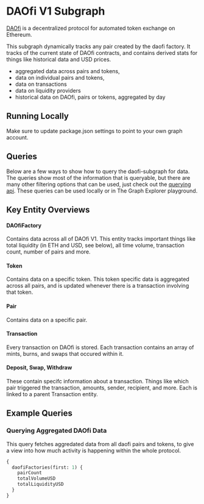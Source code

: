 # DAOfi V1 Subgraph

[DAOfi](https://daofi.org/) is a decentralized protocol for automated token exchange on Ethereum.

This subgraph dynamically tracks any pair created by the daofi factory. It tracks of the current state of DAOfi contracts, and contains derived stats for things like historical data and USD prices.

- aggregated data across pairs and tokens,
- data on individual pairs and tokens,
- data on transactions
- data on liquidity providers
- historical data on DAOfi, pairs or tokens, aggregated by day

## Running Locally

Make sure to update package.json settings to point to your own graph account.

## Queries

Below are a few ways to show how to query the daofi-subgraph for data. The queries show most of the information that is queryable, but there are many other filtering options that can be used, just check out the [querying api](https://thegraph.com/docs/graphql-api). These queries can be used locally or in The Graph Explorer playground.

## Key Entity Overviews

#### DAOfiFactory

Contains data across all of DAOfi V1. This entity tracks important things like total liquidity (in ETH and USD, see below), all time volume, transaction count, number of pairs and more.

#### Token

Contains data on a specific token. This token specific data is aggregated across all pairs, and is updated whenever there is a transaction involving that token.

#### Pair

Contains data on a specific pair.

#### Transaction

Every transaction on DAOfi is stored. Each transaction contains an array of mints, burns, and swaps that occured within it.

#### Deposit, Swap, Withdraw

These contain specifc information about a transaction. Things like which pair triggered the transaction, amounts, sender, recipient, and more. Each is linked to a parent Transaction entity.

## Example Queries

### Querying Aggregated DAOfi Data

This query fetches aggredated data from all daofi pairs and tokens, to give a view into how much activity is happening within the whole protocol.

```graphql
{
  daofiFactories(first: 1) {
    pairCount
    totalVolumeUSD
    totalLiquidityUSD
  }
}
```
